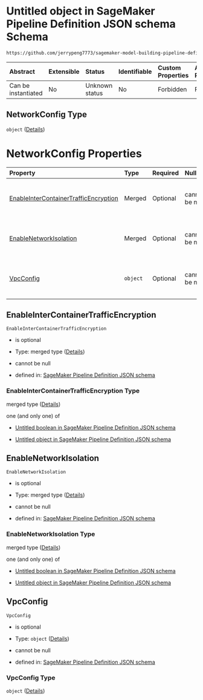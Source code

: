 # Untitled object in SageMaker Pipeline Definition JSON schema Schema

```txt
https://github.com/jerrypeng7773/sagemaker-model-building-pipeline-definition-JSON-schema/schema/#/definitions/ProcessingStep/properties/Arguments/properties/NetworkConfig
```



| Abstract            | Extensible | Status         | Identifiable | Custom Properties | Additional Properties | Access Restrictions | Defined In                                                                                           |
| :------------------ | :--------- | :------------- | :----------- | :---------------- | :-------------------- | :------------------ | :--------------------------------------------------------------------------------------------------- |
| Can be instantiated | No         | Unknown status | No           | Forbidden         | Forbidden             | none                | [pipeline-definition.schema.json*](../../out/pipeline-definition.schema.json "open original schema") |

## NetworkConfig Type

`object` ([Details](pipeline-definition-definitions-processingstep-properties-arguments-properties-networkconfig.md))

# NetworkConfig Properties

| Property                                                                        | Type     | Required | Nullable       | Defined by                                                                                                                                                                                                                                                                                                                                                           |
| :------------------------------------------------------------------------------ | :------- | :------- | :------------- | :------------------------------------------------------------------------------------------------------------------------------------------------------------------------------------------------------------------------------------------------------------------------------------------------------------------------------------------------------------------- |
| [EnableInterContainerTrafficEncryption](#enableintercontainertrafficencryption) | Merged   | Optional | cannot be null | [SageMaker Pipeline Definition JSON schema](pipeline-definition-definitions-booleanargumentvalue.md "https://github.com/jerrypeng7773/sagemaker-model-building-pipeline-definition-JSON-schema/schema/#/definitions/ProcessingStep/properties/Arguments/properties/NetworkConfig/properties/EnableInterContainerTrafficEncryption")                                  |
| [EnableNetworkIsolation](#enablenetworkisolation)                               | Merged   | Optional | cannot be null | [SageMaker Pipeline Definition JSON schema](pipeline-definition-definitions-booleanargumentvalue.md "https://github.com/jerrypeng7773/sagemaker-model-building-pipeline-definition-JSON-schema/schema/#/definitions/ProcessingStep/properties/Arguments/properties/NetworkConfig/properties/EnableNetworkIsolation")                                                 |
| [VpcConfig](#vpcconfig)                                                         | `object` | Optional | cannot be null | [SageMaker Pipeline Definition JSON schema](pipeline-definition-definitions-processingstep-properties-arguments-properties-networkconfig-properties-vpcconfig.md "https://github.com/jerrypeng7773/sagemaker-model-building-pipeline-definition-JSON-schema/schema/#/definitions/ProcessingStep/properties/Arguments/properties/NetworkConfig/properties/VpcConfig") |

## EnableInterContainerTrafficEncryption



`EnableInterContainerTrafficEncryption`

*   is optional

*   Type: merged type ([Details](pipeline-definition-definitions-booleanargumentvalue.md))

*   cannot be null

*   defined in: [SageMaker Pipeline Definition JSON schema](pipeline-definition-definitions-booleanargumentvalue.md "https://github.com/jerrypeng7773/sagemaker-model-building-pipeline-definition-JSON-schema/schema/#/definitions/ProcessingStep/properties/Arguments/properties/NetworkConfig/properties/EnableInterContainerTrafficEncryption")

### EnableInterContainerTrafficEncryption Type

merged type ([Details](pipeline-definition-definitions-booleanargumentvalue.md))

one (and only one) of

*   [Untitled boolean in SageMaker Pipeline Definition JSON schema](pipeline-definition-definitions-booleanargumentvalue-oneof-0.md "check type definition")

*   [Untitled object in SageMaker Pipeline Definition JSON schema](pipeline-definition-definitions-getfunction.md "check type definition")

## EnableNetworkIsolation



`EnableNetworkIsolation`

*   is optional

*   Type: merged type ([Details](pipeline-definition-definitions-booleanargumentvalue.md))

*   cannot be null

*   defined in: [SageMaker Pipeline Definition JSON schema](pipeline-definition-definitions-booleanargumentvalue.md "https://github.com/jerrypeng7773/sagemaker-model-building-pipeline-definition-JSON-schema/schema/#/definitions/ProcessingStep/properties/Arguments/properties/NetworkConfig/properties/EnableNetworkIsolation")

### EnableNetworkIsolation Type

merged type ([Details](pipeline-definition-definitions-booleanargumentvalue.md))

one (and only one) of

*   [Untitled boolean in SageMaker Pipeline Definition JSON schema](pipeline-definition-definitions-booleanargumentvalue-oneof-0.md "check type definition")

*   [Untitled object in SageMaker Pipeline Definition JSON schema](pipeline-definition-definitions-getfunction.md "check type definition")

## VpcConfig



`VpcConfig`

*   is optional

*   Type: `object` ([Details](pipeline-definition-definitions-processingstep-properties-arguments-properties-networkconfig-properties-vpcconfig.md))

*   cannot be null

*   defined in: [SageMaker Pipeline Definition JSON schema](pipeline-definition-definitions-processingstep-properties-arguments-properties-networkconfig-properties-vpcconfig.md "https://github.com/jerrypeng7773/sagemaker-model-building-pipeline-definition-JSON-schema/schema/#/definitions/ProcessingStep/properties/Arguments/properties/NetworkConfig/properties/VpcConfig")

### VpcConfig Type

`object` ([Details](pipeline-definition-definitions-processingstep-properties-arguments-properties-networkconfig-properties-vpcconfig.md))
